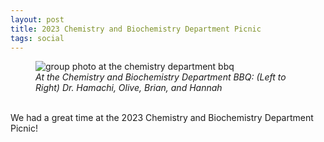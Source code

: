 ```yaml
---
layout: post
title: 2023 Chemistry and Biochemistry Department Picnic
tags: social
---
```


<figure>
<img src="https://lesliehamachi.github.io/post_content/2023_05_19-Department-BBQ.webp" alt="group photo at the chemistry department bbq" title="group photo at the chemistry department bbq">
<figcaption><em>At the Chemistry and Biochemistry Department BBQ: (Left to Right) Dr. Hamachi, Olive, Brian, and Hannah</em></figcaption>
</figure>
<br>
We had a great time at the 2023 Chemistry and Biochemistry Department Picnic!
